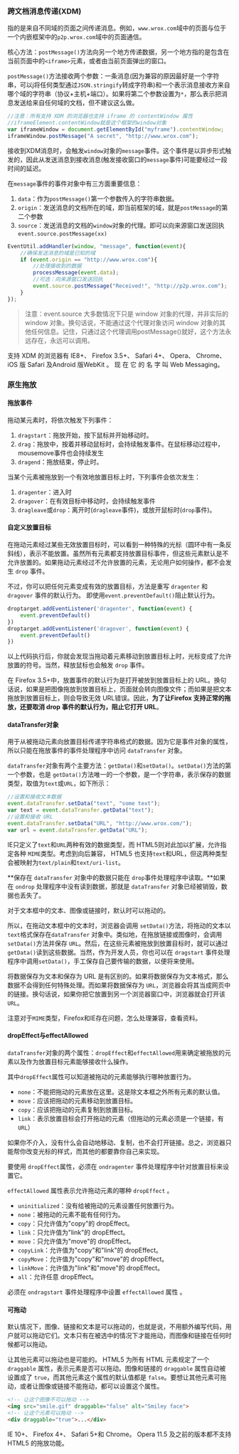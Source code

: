 ### 跨文档消息传递(XDM)

指的是来自不同域的页面之间传递消息。例如，`www.wrox.com`域中的页面与位于一个内嵌框架中的`p2p.wrox.com`域中的页面通信。

核心方法：`postMessage()`方法向另一个地方传递数据，另一个地方指的是包含在当前页面中的`<iframe>`元素，或者由当前页面弹出的窗口。

`postMessage()`方法接收两个参数：一条消息(因为兼容的原因最好是一个字符串，可以j将任何类型通过`JSON.stringify`转成字符串)和一个表示消息接收方来自哪个域的字符串（协议+主机+端口）。如果将第二个参数设置为`*`，那么表示把消息发送给来自任何域的文档，但不建议这么做。

```js
//注意：所有支持 XDM 的浏览器也支持 iframe 的 contentWindow 属性
//iframeElement.contentWindow就是这个框架的window对象
var iframeWindow = document.getElementById("myframe").contentWindow;
iframeWindow.postMessage("A secret", "http://www.wrox.com");
```

接收到XDM消息时，会触发`window`对象的`message`事件。这个事件是以异步形式触发的，因此从发送消息到接收消息(触发接收窗口的`message`事件)可能要经过一段时间的延迟。

在`message`事件的事件对象中有三方面重要信息：

1. `data`：作为`postMessage()`第一个参数传入的字符串数据。
2. `origin`：发送消息的文档所在的域，即当前框架的域，就是`postMessage`的第二个参数
3. `source`：发送消息的文档的`window`对象的代理。即可以向来源窗口发送回执`event.source.postMessage(xx)`

```js
EventUtil.addHandler(window, "message", function(event){
    //确保发送消息的域是已知的域
    if (event.origin == "http://www.wrox.com"){
        //处理接收到的数据
        processMessage(event.data);
        //可选：向来源窗口发送回执
        event.source.postMessage("Received!", "http://p2p.wrox.com");
    }
});
```

> 注意：event.source 大多数情况下只是 window 对象的代理，并非实际的 window 对象。换句话说，不能通过这个代理对象访问 window 对象的其他任何信息。记住，只通过这个代理调用postMessage()就好，这个方法永远存在，永远可以调用。

支持 XDM 的浏览器有 IE8+、 Firefox 3.5+、 Safari 4+、 Opera、 Chrome、 iOS 版 Safari 及Android 版WebKit 。  现 在 它 的 名 字 叫 Web Messaging。



### 原生拖放

#### 拖放事件

拖动某元素时，将依次触发下列事件：

1. `dragstart`：拖放开始，按下鼠标并开始移动时。
2. `drag`：拖放中，按着并移动鼠标时，会持续触发事件。在鼠标移动过程中，mousemove事件也会持续发生
3. `dragend`：拖放结束，停止时。

当某个元素被拖放到一个有效地放置目标上时，下列事件会依次发生：

1. `dragenter`：进入时
2. `dragover`：在有效目标中移动时，会持续触发事件
3. `dragleave`或`drop`：离开时(`dragleave`事件)，或放开鼠标时(`drop`事件)。

#### 自定义放置目标

在拖动元素经过某些无效放置目标时，可以看到一种特殊的光标（圆环中有一条反斜线），表示不能放置。虽然所有元素都支持放置目标事件，但这些元素默认是不允许放置的。如果拖动元素经过不允许放置的元素，无论用户如何操作，都不会发生 `drop` 事件。 

不过，你可以把任何元素变成有效的放置目标，方法是重写 `dragenter` 和 `dragover` 事件的默认行为。 即使用`event.preventDefault()`阻止默认行为。

```js
droptarget.addEventListener('dragenter', function(event) {
    event.preventDefault()
})
droptarget.addEventListener('dragover', function(event) {
    event.preventDefault()
})
```

以上代码执行后，你就会发现当拖动着元素移动到放置目标上时，光标变成了允许放置的符号。当然，释放鼠标也会触发 `drop` 事件。 

在 Firefox 3.5+中，放置事件的默认行为是打开被放到放置目标上的 URL。换句话说，如果是把图像拖放到放置目标上，页面就会转向图像文件；而如果是把文本拖放到放置目标上，则会导致无效 URL错误。因此，**为了让Firefox 支持正常的拖放，还要取消 drop 事件的默认行为，阻止它打开 URL**。

#### dataTransfer对象

用于从被拖动元素向放置目标传递字符串格式的数据。因为它是事件对象的属性，所以只能在拖放事件的事件处理程序中访问 `dataTransfer` 对象。 

`dataTransfer`对象有两个主要方法：`getData()`和`setData()`。`setData()`方法的第一个参数，也是 `getData()`方法唯一的一个参数，是一个字符串，表示保存的数据类型，取值为`text`或`URL`，如下所示： 

```js
//设置和接收文本数据
event.dataTransfer.setData("text", "some text");
var text = event.dataTransfer.getData("text");
//设置和接收 URL
event.dataTransfer.setData("URL", "http://www.wrox.com/");
var url = event.dataTransfer.getData("URL");
```

IE只定义了`text`和`URL`两种有效的数据类型，而 HTML5则对此加以扩展，允许指定各种 `MIME`类型。考虑到向后兼容， HTML5 也支持`text`和URL，但这两种类型会被映射为`text/plain`和`text/uri-list`。 

**保存在 `dataTransfer` 对象中的数据只能在 `drop`事件处理程序中读取。**如果在 `ondrop` 处理程序中没有读到数据，那就是 `dataTransfer` 对象已经被销毁，数据也丢失了。

对于文本框中的文本、图像或链接时，默认时可以拖动的。

所以，在拖动文本框中的文本时，浏览器会调用 `setData()`方法，将拖动的文本以`text`格式保存在`dataTransfer` 对象中。类似地，在拖放链接或图像时，会调用 `setData()`方法并保存 `URL`。然后，在这些元素被拖放到放置目标时，就可以通过 `getData()`读到这些数据。当然，作为开发人员，你也可以在 `dragstart` 事件处理程序中调用`setData()`，手工保存自己要传输的数据，以便将来使用。 

将数据保存为文本和保存为 URL 是有区别的。如果将数据保存为文本格式，那么数据不会得到任何特殊处理。而如果将数据保存为 `URL`，浏览器会将其当成网页中的链接。换句话说，如果你把它放置到另一个浏览器窗口中，浏览器就会打开该 `URL`。 

注意对于`MIME`类型，Firefox和IE存在问题，怎么处理兼容，查看资料。

#### dropEffect与effectAllowed

`dataTransfer`对象的两个属性：`dropEffect`和`effectAllowed`用来确定被拖放的元素以及作为放置目标元素能够接收什么操作。

其中`dropEffect`属性可以知道被拖动的元素能够执行哪种放置行为。

- `none`：不能把拖动的元素放在这里。这是除文本框之外所有元素的默认值。
- `move`：应该把拖动的元素移动到放置目标。
-  `copy`：应该把拖动的元素复制到放置目标。
-  `link`：表示放置目标会打开拖动的元素（但拖动的元素必须是一个链接，有 `URL`） 

如果你不介入，没有什么会自动地移动、复制，也不会打开链接。总之，浏览器只能帮你改变光标的样式，而其他的都要靠你自己来实现。

要使用 `dropEffect`属性，必须在 `ondragenter` 事件处理程序中针对放置目标来设置它。 

`effectAllowed` 属性表示允许拖动元素的哪种 `dropEffect` 。

- `uninitialized`：没有给被拖动的元素设置任何放置行为。
- `none`：被拖动的元素不能有任何行为。
- `copy`：只允许值为"copy"的 dropEffect。
- `link`：只允许值为"link"的 dropEffect。
- `move`：只允许值为"move"的 dropEffect。
- `copyLink`：允许值为"copy"和"link"的 dropEffect。
- `copyMove`：允许值为"copy"和"move"的 dropEffect。
- `linkMove`：允许值为"link"和"move"的 dropEffect。
- `all`：允许任意 dropEffect。 

必须在 `ondragstart` 事件处理程序中设置 `effectAllowed` 属性 。

#### 可拖动

默认情况下，图像、链接和文本是可以拖动的，也就是说，不用额外编写代码，用户就可以拖动它们。文本只有在被选中的情况下才能拖动，而图像和链接在任何时候都可以拖动。 

让其他元素可以拖动也是可能的。 HTML5 为所有 HTML 元素规定了一个 `draggable` 属性，表示元素是否可以拖动。图像和链接的 `draggable` 属性自动被设置成了 `true`，而其他元素这个属性的默认值都是 `false`。要想让其他元素可拖动，或者让图像或链接不能拖动，都可以设置这个属性。 

```html
<!-- 让这个图像不可以拖动 -->
<img src="smile.gif" draggable="false" alt="Smiley face">
<!-- 让这个元素可以拖动 -->
<div draggable="true">...</div>
```

IE 10+、 Firefox 4+、 Safari 5+和 Chrome。 Opera 11.5 及之前的版本都不支持 HTML5 的拖放功能。 